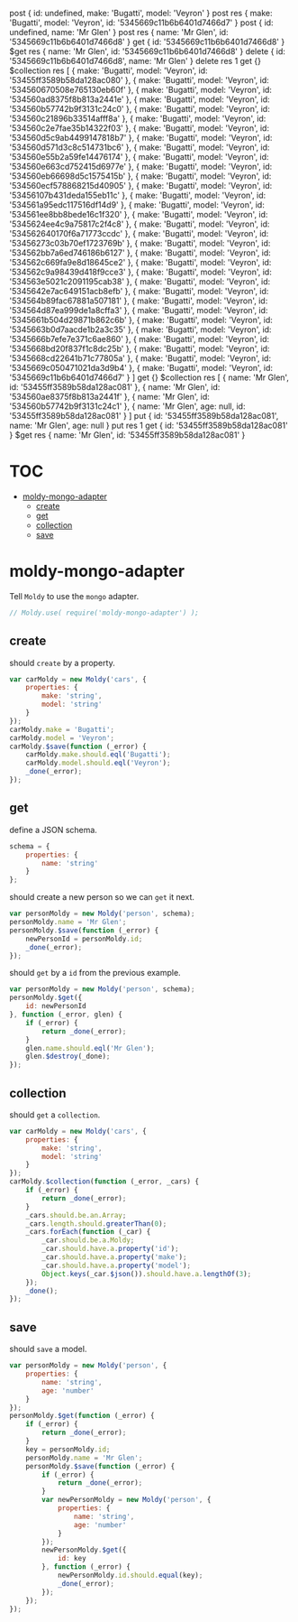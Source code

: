 post { id: undefined, make: 'Bugatti', model: 'Veyron' }
post res { make: 'Bugatti',
  model: 'Veyron',
  id: '5345669c11b6b6401d7466d7' }
post { id: undefined, name: 'Mr Glen' }
post res { name: 'Mr Glen', id: '5345669c11b6b6401d7466d8' }
get { id: '5345669c11b6b6401d7466d8' }
$get res { name: 'Mr Glen', id: '5345669c11b6b6401d7466d8' }
delete { id: '5345669c11b6b6401d7466d8', name: 'Mr Glen' }
delete res 1
get {}
$collection res [ { make: 'Bugatti',
    model: 'Veyron',
    id: '53455ff3589b58da128ac080' },
  { make: 'Bugatti',
    model: 'Veyron',
    id: '534560670508e765130eb60f' },
  { make: 'Bugatti',
    model: 'Veyron',
    id: '534560ad8375f8b813a2441e' },
  { make: 'Bugatti',
    model: 'Veyron',
    id: '534560b57742b9f3131c24c0' },
  { make: 'Bugatti',
    model: 'Veyron',
    id: '534560c21896b33514afff8a' },
  { make: 'Bugatti',
    model: 'Veyron',
    id: '534560c2e7fae35b14322f03' },
  { make: 'Bugatti',
    model: 'Veyron',
    id: '534560d5c9ab4499147818b7' },
  { make: 'Bugatti',
    model: 'Veyron',
    id: '534560d571d3c8c514731bc6' },
  { make: 'Bugatti',
    model: 'Veyron',
    id: '534560e55b2a59fe14476174' },
  { make: 'Bugatti',
    model: 'Veyron',
    id: '534560e663cd752415d6977e' },
  { make: 'Bugatti',
    model: 'Veyron',
    id: '534560eb66698d5c1575415b' },
  { make: 'Bugatti',
    model: 'Veyron',
    id: '534560ecf578868215d40905' },
  { make: 'Bugatti',
    model: 'Veyron',
    id: '53456107b431deda155eb11c' },
  { make: 'Bugatti',
    model: 'Veyron',
    id: '534561a95edc117516df14d9' },
  { make: 'Bugatti',
    model: 'Veyron',
    id: '534561ee8bb8bede16c1f320' },
  { make: 'Bugatti',
    model: 'Veyron',
    id: '5345624ee4c9a75817c2f4c8' },
  { make: 'Bugatti',
    model: 'Veyron',
    id: '534562640170f6a71773ccdc' },
  { make: 'Bugatti',
    model: 'Veyron',
    id: '53456273c03b70ef1723769b' },
  { make: 'Bugatti',
    model: 'Veyron',
    id: '534562bb7a6ed746186b6127' },
  { make: 'Bugatti',
    model: 'Veyron',
    id: '534562c669fa9e8d18645ce2' },
  { make: 'Bugatti',
    model: 'Veyron',
    id: '534562c9a98439d418f9cce3' },
  { make: 'Bugatti',
    model: 'Veyron',
    id: '534563e5021c2091195cab38' },
  { make: 'Bugatti',
    model: 'Veyron',
    id: '5345642e7ac649151acb8efb' },
  { make: 'Bugatti',
    model: 'Veyron',
    id: '534564b89fac67881a507181' },
  { make: 'Bugatti',
    model: 'Veyron',
    id: '534564d87ea999de1a8cffa3' },
  { make: 'Bugatti',
    model: 'Veyron',
    id: '5345661b504d29871b862c6b' },
  { make: 'Bugatti',
    model: 'Veyron',
    id: '5345663b0d7aacde1b2a3c35' },
  { make: 'Bugatti',
    model: 'Veyron',
    id: '5345666b7efe7e371c6ae860' },
  { make: 'Bugatti',
    model: 'Veyron',
    id: '5345668bd20f837f1c8dc25b' },
  { make: 'Bugatti',
    model: 'Veyron',
    id: '5345668cd22641b71c77805a' },
  { make: 'Bugatti',
    model: 'Veyron',
    id: '5345669c050471021da3d9b4' },
  { make: 'Bugatti',
    model: 'Veyron',
    id: '5345669c11b6b6401d7466d7' } ]
get {}
$collection res [ { name: 'Mr Glen', id: '53455ff3589b58da128ac081' },
  { name: 'Mr Glen', id: '534560ae8375f8b813a2441f' },
  { name: 'Mr Glen', id: '534560b57742b9f3131c24c1' },
  { name: 'Mr Glen', age: null, id: '53455ff3589b58da128ac081' } ]
put { id: '53455ff3589b58da128ac081', name: 'Mr Glen', age: null }
put res 1
get { id: '53455ff3589b58da128ac081' }
$get res { name: 'Mr Glen', id: '53455ff3589b58da128ac081' }
# TOC
   - [moldy-mongo-adapter](#moldy-mongo-adapter)
     - [create](#moldy-mongo-adapter-create)
     - [get](#moldy-mongo-adapter-get)
     - [collection](#moldy-mongo-adapter-collection)
     - [save](#moldy-mongo-adapter-save)
<a name=""></a>
 
<a name="moldy-mongo-adapter"></a>
# moldy-mongo-adapter
Tell `Moldy` to use the `mongo` adapter.

```js
// Moldy.use( require('moldy-mongo-adapter') );
```

<a name="moldy-mongo-adapter-create"></a>
## create
should `create` by a property.

```js
var carMoldy = new Moldy('cars', {
	properties: {
		make: 'string',
		model: 'string'
	}
});
carMoldy.make = 'Bugatti';
carMoldy.model = 'Veyron';
carMoldy.$save(function (_error) {
	carMoldy.make.should.eql('Bugatti');
	carMoldy.model.should.eql('Veyron');
	_done(_error);
});
```

<a name="moldy-mongo-adapter-get"></a>
## get
define a JSON schema.

```js
schema = {
	properties: {
		name: 'string'
	}
};
```

should create a new person so we can `get` it next.

```js
var personMoldy = new Moldy('person', schema);
personMoldy.name = 'Mr Glen';
personMoldy.$save(function (_error) {
	newPersonId = personMoldy.id;
	_done(_error);
});
```

should `get` by a `id` from the previous example.

```js
var personMoldy = new Moldy('person', schema);
personMoldy.$get({
	id: newPersonId
}, function (_error, glen) {
	if (_error) {
		return _done(_error);
	}
	glen.name.should.eql('Mr Glen');
	glen.$destroy(_done);
});
```

<a name="moldy-mongo-adapter-collection"></a>
## collection
should `get` a `collection`.

```js
var carMoldy = new Moldy('cars', {
	properties: {
		make: 'string',
		model: 'string'
	}
});
carMoldy.$collection(function (_error, _cars) {
	if (_error) {
		return _done(_error);
	}
	_cars.should.be.an.Array;
	_cars.length.should.greaterThan(0);
	_cars.forEach(function (_car) {
		_car.should.be.a.Moldy;
		_car.should.have.a.property('id');
		_car.should.have.a.property('make');
		_car.should.have.a.property('model');
		Object.keys(_car.$json()).should.have.a.lengthOf(3);
	});
	_done();
});
```

<a name="moldy-mongo-adapter-save"></a>
## save
should `save` a model.

```js
var personMoldy = new Moldy('person', {
	properties: {
		name: 'string',
		age: 'number'
	}
});
personMoldy.$get(function (_error) {
	if (_error) {
		return _done(_error);
	}
	key = personMoldy.id;
	personMoldy.name = 'Mr Glen';
	personMoldy.$save(function (_error) {
		if (_error) {
			return _done(_error);
		}
		var newPersonMoldy = new Moldy('person', {
			properties: {
				name: 'string',
				age: 'number'
			}
		});
		newPersonMoldy.$get({
			id: key
		}, function (_error) {
			newPersonMoldy.id.should.equal(key);
			_done(_error);
		});
	});
});
```

